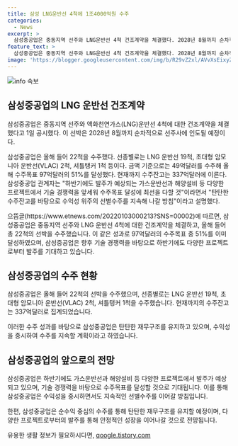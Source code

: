 ```yaml
---
title: 삼성 LNG운반선 4척에 1조4000억원 수주
categories:
  - News
excerpt: >
  삼성중공업은 중동지역 선주와 LNG운반선 4척 건조계약을 체결했다. 2028년 8월까지 순차적으로 선주사에 인도될 예정이며, 올해 들어 22척을 수주했다. 수주금액은 49억달러로 올해 수주목표의 51%를 달성했고, 현재까지 수주잔고는 337억달러에 이른다. 삼성중공업은 기술 경쟁력을 앞세워 수주목표 달성을 위해 노력하고, 수익성 위주의 선별수주를 계속할 계획이다.
feature_text: >
  삼성중공업은 중동지역 선주와 LNG운반선 4척 건조계약을 체결했다. 2028년 8월까지 순차적으로 선주사에 인도될 예정이며, 올해 들어 22척을 수주했다. 수주금액은 49억달러로 올해 수주목표의 51%를 달성했고, 현재까지 수주잔고는 337억달러에 이른다. 삼성중공업은 기술 경쟁력을 앞세워 수주목표 달성을 위해 노력하고, 수익성 위주의 선별수주를 계속할 계획이다.
image: 'https://blogger.googleusercontent.com/img/b/R29vZ2xl/AVvXsEixyZcFfHzMRdzZMjFBmAUKJYCLCGyLL1o632UiGVXcaFdKo_bkvkuCioo0uUKlGfBVcT3P84aROyZIXSBEx3Aw5nCQ3pTgDom1WDC4m8eifvWiAmWEEVb4x6G_l8C0QH225ldMjyaFvpxGEBGNO37VmDTDMHGhJPq73UglMfDca1-0aw/s1600/blogspot.png'
---
```


<p><img src="https://blogger.googleusercontent.com/img/b/R29vZ2xl/AVvXsEixyZcFfHzMRdzZMjFBmAUKJYCLCGyLL1o632UiGVXcaFdKo_bkvkuCioo0uUKlGfBVcT3P84aROyZIXSBEx3Aw5nCQ3pTgDom1WDC4m8eifvWiAmWEEVb4x6G_l8C0QH225ldMjyaFvpxGEBGNO37VmDTDMHGhJPq73UglMfDca1-0aw/s1600/blogspot.png" alt="info 속보" /></p>

<h2 data-ke-size="size26">삼성중공업의 LNG 운반선 건조계약</h2>

<p data-ke-size="size16">삼성중공업은 중동지역 선주와 액화천연가스(LNG)운반선 4척에 대한 건조계약을 체결했다고 1일 공시했다. 이 선박은 2028년 8월까지 순차적으로 선주사에 인도될 예정이다.</p>

<p data-ke-size="size16">삼성중공업은 올해 들어 22척을 수주했다. 선종별로는 LNG 운반선 19척, 초대형 암모니아 운반선(VLAC) 2척, 셔틀탱커 1척 등이다. 금액 기준으로는 49억달러를 수주해 올해 수주목표 97억달러의 51%를 달성했다. 현재까지 수주잔고는 337억달러에 이른다. 삼성중공업 관계자는 "하반기에도 발주가 예상되는 가스운반선과 해양설비 등 다양한 프로젝트에서 기술 경쟁력을 앞세워 수주목표 달성에 최선을 다할 것"이라면서 "탄탄한 수주잔고를 바탕으로 수익성 위주의 선별수주를 지속해 나갈 방침"이라고 설명했다.</p>

<p>으뜸글(https://www.etnews.com/20220103000213?SNS=00002)에 따르면, 삼성중공업은 중동지역 선주와 LNG 운반선 4척에 대한 건조계약을 체결하고, 올해 들어 총 22척의 선박을 수주했습니다. 이 같은 성과로 97억달러의 수주목표 중 51%를 이미 달성하였으며, 삼성중공업은 향후 기술 경쟁력을 바탕으로 하반기에도 다양한 프로젝트로부터 발주를 기대하고 있습니다.</p></p>

<h2 data-ke-size="size26">삼성중공업의 수주 현황</h2>

<p data-ke-size="size16">삼성중공업은 올해 들어 22척의 선박을 수주했으며, 선종별로는 LNG 운반선 19척, 초대형 암모니아 운반선(VLAC) 2척, 셔틀탱커 1척을 수주했습니다. 현재까지의 수주잔고는 337억달러로 집계되었습니다.</p>

<p data-ke-size="size16">이러한 수주 성과를 바탕으로 삼성중공업은 탄탄한 재무구조를 유지하고 있으며, 수익성을 중시하여 수주를 지속할 계획이라고 하였습니다.</p>

<h2 data-ke-size="size26">삼성중공업의 앞으로의 전망</h2>

<p data-ke-size="size16">삼성중공업은 하반기에도 가스운반선과 해양설비 등 다양한 프로젝트에서 발주가 예상되고 있으며, 기술 경쟁력을 바탕으로 수주목표를 달성할 것으로 기대됩니다. 이를 통해 삼성중공업은 수익성을 중시하면서도 지속적인 선별수주를 이어갈 방침입니다.</p>

<p data-ke-size="size16">한편, 삼성중공업은 순수익 중심의 수주를 통해 탄탄한 재무구조를 유지할 예정이며, 다양한 프로젝트로부터의 발주를 통해 안정적인 성장을 이어나갈 것으로 전망됩니다.</p>
유용한 생활 정보가 필요하시다면, <a href="https://qoogle.tistory.com" rel="dofollow">qoogle.tistory.com</a>


